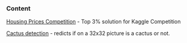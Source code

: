 ### Content


[Housing Prices Competition](https://github.com/fvilmos/machine_learning/tree/master/housing_prices_competition) - Top 3% solution for Kaggle Competition

[Cactus detection](https://github.com/fvilmos/machine_learning/tree/master/cactus_detection) - redicts if on a 32x32 picture is a cactus or not.
